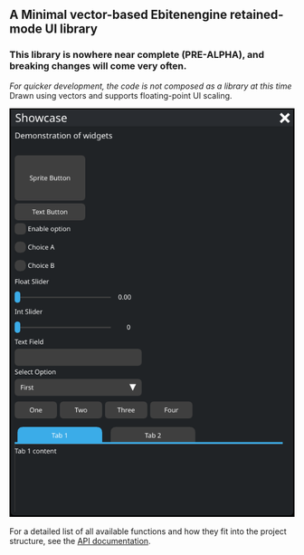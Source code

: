 ## A Minimal vector-based Ebitenengine retained-mode UI library
### This library is nowhere near complete (PRE-ALPHA), and breaking changes will come very often.
*For quicker development, the code is not composed as a library at this time*  
Drawn using vectors and supports floating-point UI scaling.

![screenshot](https://raw.githubusercontent.com/Distortions81/EUI/refs/heads/main/Screenshot.png)

For a detailed list of all available functions and how they fit into the project
structure, see the [API documentation](api.md).

